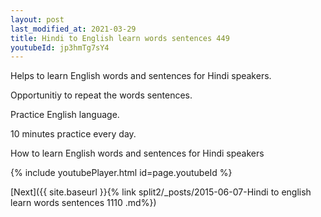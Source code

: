 ```yaml
---
layout: post
last_modified_at: 2021-03-29
title: Hindi to English learn words sentences 449 
youtubeId: jp3hmTg7sY4
---
```

 
 
Helps to learn English words and sentences for Hindi speakers.

Opportunitiy to repeat the words sentences. 

Practice English language. 
 
10 minutes practice every day. 
 
How to learn English words and sentences for Hindi speakers 
 
{% include youtubePlayer.html id=page.youtubeId %}
 
 
[Next]({{ site.baseurl }}{% link  split2/_posts/2015-06-07-Hindi to english learn words sentences 1110 .md%})
 
